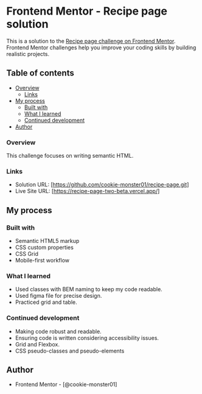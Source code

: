 # Frontend Mentor - Recipe page solution

This is a solution to the [Recipe page challenge on Frontend Mentor](https://www.frontendmentor.io/challenges/recipe-page-KiTsR8QQKm). Frontend Mentor challenges help you improve your coding skills by building realistic projects. 

## Table of contents

- [Overview](#overview)
  - [Links](#links)
- [My process](#my-process)
  - [Built with](#built-with)
  - [What I learned](#what-i-learned)
  - [Continued development](#continued-development)
- [Author](#author)

### Overview 

This challenge focuses on writing semantic HTML.

### Links

- Solution URL: [https://github.com/cookie-monster01/recipe-page.git]
- Live Site URL: [https://recipe-page-two-beta.vercel.app/]

## My process

### Built with

- Semantic HTML5 markup
- CSS custom properties
- CSS Grid
- Mobile-first workflow

### What I learned

- Used classes with BEM naming to keep my code readable. 
- Used figma file for precise design.
- Practiced grid and table.

### Continued development

- Making code robust and readable. 
- Ensuring code is written considering accessibility issues.
- Grid and Flexbox.
- CSS pseudo-classes and pseudo-elements
 

## Author

- Frontend Mentor - [@cookie-monster01]

